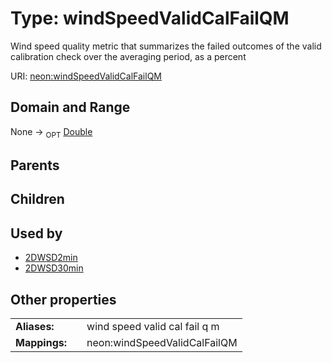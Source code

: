 
# Type: windSpeedValidCalFailQM


Wind speed quality metric that summarizes the failed outcomes of the valid calibration check over the averaging period, as a percent

URI: [neon:windSpeedValidCalFailQM](https://data.neonscience.org/windSpeedValidCalFailQM)


## Domain and Range

None ->  <sub>OPT</sub> [Double](types/Double.md)

## Parents


## Children


## Used by

 * [2DWSD2min](2DWSD2min.md)
 * [2DWSD30min](2DWSD30min.md)

## Other properties

|  |  |  |
| --- | --- | --- |
| **Aliases:** | | wind speed valid cal fail q m |
| **Mappings:** | | neon:windSpeedValidCalFailQM |

